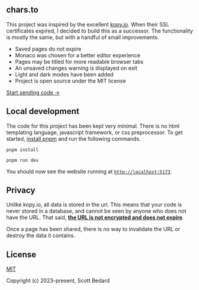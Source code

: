 ## chars.to

This project was inspired by the excellent [kopy.io](https://kopy.io). When their SSL certificates expired, I decided to build this as a successor. The functionality is mostly the same, but with a handful of small improvements.

- Saved pages do not expire
- Monaco was chosen for a better editor experience
- Pages may be titled for more readable browser tabs
- An unsaved changes warning is displayed on exit
- Light and dark modes have been added
- Project is open source under the MIT license

[Start sending code &rarr;](https://chars.to)

## Local development

The code for this project has been kept very minimal. There is no html templating language, javascript framework, or css preprocessor. To get started, [install pnpm](https://pnpm.io/installation) and run the following commands.

```
pnpm install

pnpm run dev
```

You should now see the website running at [`http://localhost:5173`](http://localhost:5173/).

## Privacy

Unlike kopy.io, all data is stored in the url. This means that your code is never stored in a database, and cannot be seen by anyone who does not have the URL. That said, **<ins>the URL is not encrypted and does not expire</ins>**.

Once a page has been shared, there is no way to invalidate the URL or destroy the data it contains.

## License

[MIT](https://github.com/scottbedard/chars.to/blob/main/LICENSE)

Copyright (c) 2023-present, Scott Bedard
